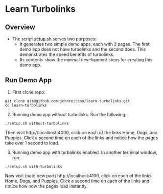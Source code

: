 # Learn Turbolinks

## Overview

* The script [setup.sh](./setup.sh) serves two purposes:
    * It generates two simple demo apps, each with 3 pages. The first demo app does not have turbolinks and the second does. This demonstrates the speed benefits of turbolinks.
    * Its contents show the minimal development steps for creating this demo app.

## Run Demo App


1. First clone repo:

```
git clone git@github.com:johnreitano/learn-turbolinks.git
cd learn-turbolinks
```

2. Running demo app without turbolinks. Run the following:

```
./setup.sh without-turbolinks
```

Then visit http://localhost:4000, click on each of the links Home, Dogs, and Puppies. Click a second time on each of the links and notice how the pages take over 1 second to load.

3. Running demo app with turbolinks enabled. In another terminal window, run:

```
./setup.sh with-turbolinks
```

Now visit (note new port) http://localhost:4100, click on each of the links Home, Dogs, and Puppies. Click a second time on each of the links and notice how now the pages load instantly.

